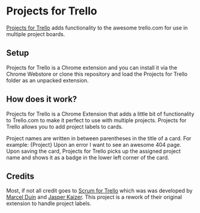 Projects for Trello
===========
[Projects for Trello](https://chrome.google.com/webstore/detail/projects-for-trello/mholjhodapabhdbchonjjoecmfhobfoa) 
adds functionality to the awesome trello.com for use in multiple project boards.

Setup
-----
Projects for Trello is a Chrome extension and you can install it via the Chrome Webstore or clone this 
repository and load the Projects for Trello folder as an unpacked extension.

How does it work?
-----------------
Projects for Trello is a Chrome Extension that adds a little bit of functionality
to Trello.com to make it perfect to use with multiple projects. Projects for Trello
allows you to add project labels to cards.

Project names are written in between parentheses in the title of a card.
For example: {Project} Upon an error I want to see an awesome 404 page.
Upon saving the card, Projects for Trello picks up the assigned project name and shows it
as a badge in the lower left corner of the card.

Credits
-------
Most, if not all credit goes to [Scrum for Trello](https://github.com/Q42/TrelloScrum) which was 
was developed by [Marcel Duin](http://webglmarcel.q42.net/) and [Jasper Kaizer](https://twitter.com/jkaizer). 
This project is a rework of their original extension to handle project labels.
